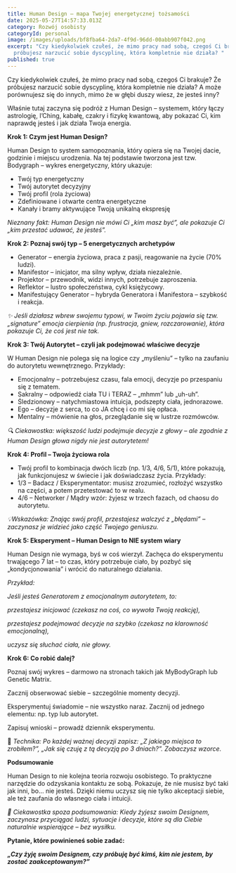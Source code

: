 ```yaml
---
title: Human Design – mapa Twojej energetycznej tożsamości
date: 2025-05-27T14:57:33.013Z
category: Rozwój osobisty
categoryId: personal
image: /images/uploads/bf8fba64-2da7-4f9d-96dd-00abb907f042.png
excerpt: "Czy kiedykolwiek czułeś, że mimo pracy nad sobą, czegoś Ci brakuje? Że
  próbujesz narzucić sobie dyscyplinę, która kompletnie nie działa? "
published: true
---
```

Czy kiedykolwiek czułeś, że mimo pracy nad sobą, czegoś Ci brakuje? Że próbujesz narzucić sobie dyscyplinę, która kompletnie nie działa? A może porównujesz się do innych, mimo że w głębi duszy wiesz, że jesteś inny?

Właśnie tutaj zaczyna się podróż z Human Design – systemem, który łączy astrologię, I’Ching, kabałę, czakry i fizykę kwantową, aby pokazać Ci, kim naprawdę jesteś i jak działa Twoja energia.

**Krok 1: Czym jest Human Design?**

Human Design to system samopoznania, który opiera się na Twojej dacie, godzinie i miejscu urodzenia. Na tej podstawie tworzona jest tzw. Bodygraph – wykres energetyczny, który ukazuje:

* Twój typ energetyczny
* Twój autorytet decyzyjny
* Twój profil (rola życiowa)
* Zdefiniowane i otwarte centra energetyczne
* Kanały i bramy aktywujące Twoją unikalną ekspresję

*Nieznany fakt: Human Design nie mówi Ci „kim masz być”, ale pokazuje Ci „kim przestać udawać, że jesteś”.*

**Krok 2: Poznaj swój typ – 5 energetycznych archetypów**

* Generator – energia życiowa, praca z pasji, reagowanie na życie (70% ludzi).
* Manifestor – inicjator, ma silny wpływ, działa niezależnie.
* Projektor – przewodnik, widzi innych, potrzebuje zaproszenia.
* Reflektor – lustro społeczeństwa, cykl księżycowy.
* Manifestujący Generator – hybryda Generatora i Manifestora – szybkość i reakcja.

*✨ Jeśli działasz wbrew swojemu typowi, w Twoim życiu pojawia się tzw. „signature” emocja cierpienia (np. frustracja, gniew, rozczarowanie), która pokazuje Ci, że coś jest nie tak.*

**Krok 3: Twój Autorytet – czyli jak podejmować właściwe decyzje**

W Human Design nie polega się na logice czy „myśleniu” – tylko na zaufaniu do autorytetu wewnętrznego. Przykłady:

* Emocjonalny – potrzebujesz czasu, fala emocji, decyzje po przespaniu się z tematem.
* Sakralny – odpowiedź ciała TU i TERAZ – „mhmm” lub „uh-uh”.
* Śledzionowy – natychmiastowa intuicja, podszepty ciała, jednorazowe.
* Ego – decyzje z serca, to co JA chcę i co mi się opłaca.
* Mentalny – mówienie na głos, przeglądanie się w lustrze rozmówców.

*🔍 Ciekawostka: większość ludzi podejmuje decyzje z głowy – ale zgodnie z Human Design głowa nigdy nie jest autorytetem!*

**Krok 4: Profil – Twoja życiowa rola**

* Twój profil to kombinacja dwóch liczb (np. 1/3, 4/6, 5/1), które pokazują, jak funkcjonujesz w świecie i jak doświadczasz życia. Przykłady:
* 1/3 – Badacz / Eksperymentator: musisz zrozumieć, rozłożyć wszystko na części, a potem przetestować to w realu.
* 4/6 – Networker / Mądry wzór: żyjesz w trzech fazach, od chaosu do autorytetu.

*💡Wskazówka: Znając swój profil, przestajesz walczyć z „błędami” – zaczynasz je widzieć jako część Twojego geniuszu.*

**Krok 5: Eksperyment – Human Design to NIE system wiary**

Human Design nie wymaga, byś w coś wierzył. Zachęca do eksperymentu trwającego 7 lat – to czas, który potrzebuje ciało, by pozbyć się „kondycjonowania” i wrócić do naturalnego działania.

*Przykład:*

*Jeśli jesteś Generatorem z emocjonalnym autorytetem, to:*

*przestajesz inicjować (czekasz na coś, co wywoła Twoją reakcję),*

*przestajesz podejmować decyzje na szybko (czekasz na klarowność emocjonalną),*

*uczysz się słuchać ciała, nie głowy.*

**Krok 6: Co robić dalej?**

Poznaj swój wykres – darmowo na stronach takich jak MyBodyGraph lub Genetic Matrix.

Zacznij obserwować siebie – szczególnie momenty decyzji.

Eksperymentuj świadomie – nie wszystko naraz. Zacznij od jednego elementu: np. typ lub autorytet.

Zapisuj wnioski – prowadź dziennik eksperymentu.

🧠 *Technika: Po każdej ważnej decyzji zapisz: „Z jakiego miejsca to zrobiłem?”, „Jak się czuję z tą decyzją po 3 dniach?”. Zobaczysz wzorce.*

**Podsumowanie**

Human Design to nie kolejna teoria rozwoju osobistego. To praktyczne narzędzie do odzyskania kontaktu ze sobą. Pokazuje, że nie musisz być taki jak inni, bo… nie jesteś. Dzięki niemu uczysz się nie tylko akceptacji siebie, ale też zaufania do własnego ciała i intuicji.

*🔮 Ciekawostka spoza podsumowania: Kiedy żyjesz swoim Designem, zaczynasz przyciągać ludzi, sytuacje i decyzje, które są dla Ciebie naturalnie wspierające – bez wysiłku.*

**Pytanie, które powinieneś sobie zadać:**

***„Czy żyję swoim Designem, czy próbuję być kimś, kim nie jestem, by zostać zaakceptowanym?”***
